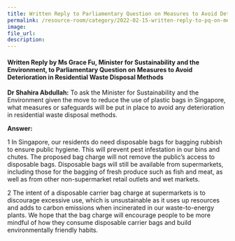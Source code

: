 ```yaml
---  
title: Written Reply to Parliamentary Question on Measures to Avoid Deterioration in Residential Waste Disposal Methods by Ms Grace Fu, Minister for Sustainability and the Environment  
permalink: /resource-room/category/2022-02-15-written-reply-to-pq-on-measures-to-avoid-deterioration-in-residential-waste-disposal-methods/ 
image:  
file_url:  
description:  
---  
```


#### Written Reply by Ms Grace Fu, Minister for Sustainability and the Environment, to Parliamentary Question on Measures to Avoid Deterioration in Residential Waste Disposal Methods

**Dr Shahira Abdullah:** To ask the Minister for Sustainability and the Environment given the move to reduce the use of plastic bags in Singapore, what measures or safeguards will be put in place to avoid any deterioration in residential waste disposal methods.

**Answer:**

1 In Singapore, our residents do need disposable bags for bagging rubbish to ensure public hygiene. This will prevent pest infestation in our bins and chutes. The proposed bag charge will not remove the public’s access to disposable bags.  Disposable bags will still be available from supermarkets, including those for the bagging of fresh produce such as fish and meat, as well as from other non-supermarket retail outlets and wet markets. 

2 The intent of a disposable carrier bag charge at supermarkets is to discourage excessive use, which is unsustainable as it uses up resources and adds to carbon emissions when incinerated in our waste-to-energy plants. We hope that the bag charge will encourage people to be more mindful of how they consume disposable carrier bags and build environmentally friendly habits. 
